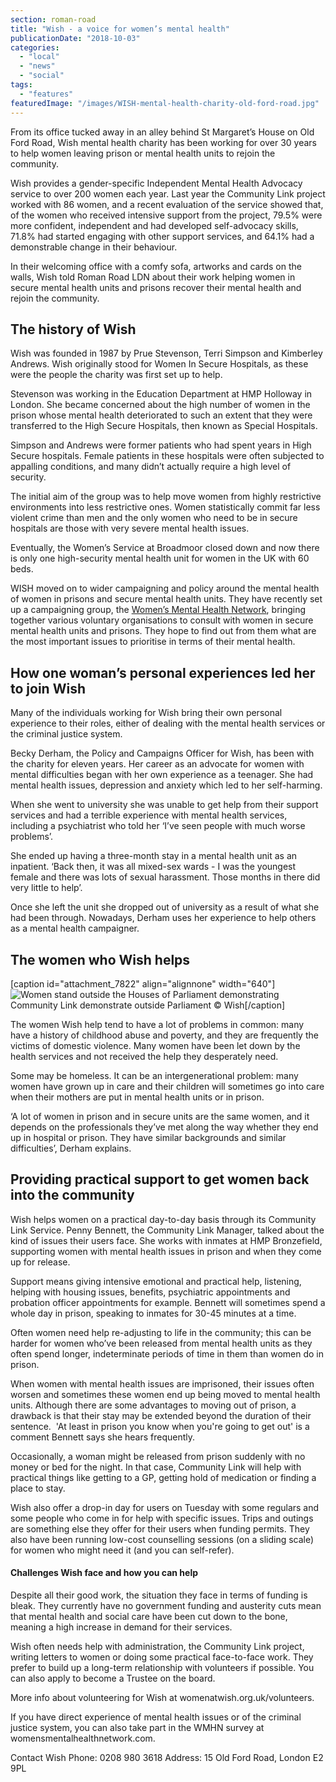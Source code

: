 ```yaml
---
section: roman-road
title: "Wish - a voice for women’s mental health"
publicationDate: "2018-10-03"
categories: 
  - "local"
  - "news"
  - "social"
tags: 
  - "features"
featuredImage: "/images/WISH-mental-health-charity-old-ford-road.jpg"
---
```


From its office tucked away in an alley behind St Margaret’s House on Old Ford Road, Wish mental health charity has been working for over 30 years to help women leaving prison or mental health units to rejoin the community.

Wish provides a gender-specific Independent Mental Health Advocacy service to over 200 women each year. Last year the Community Link project worked with 86 women, and a recent evaluation of the service showed that, of the women who received intensive support from the project, 79.5% were more confident, independent and had developed self-advocacy skills, 71.8% had started engaging with other support services, and 64.1% had a demonstrable change in their behaviour.

In their welcoming office with a comfy sofa, artworks and cards on the walls, Wish told Roman Road LDN about their work helping women in secure mental health units and prisons recover their mental health and rejoin the community.

## The history of Wish

Wish was founded in 1987 by Prue Stevenson, Terri Simpson and Kimberley Andrews. Wish originally stood for Women In Secure Hospitals, as these were the people the charity was first set up to help.

Stevenson was working in the Education Department at HMP Holloway in London. She became concerned about the high number of women in the prison whose mental health deteriorated to such an extent that they were transferred to the High Secure Hospitals, then known as Special Hospitals.

Simpson and Andrews were former patients who had spent years in High Secure hospitals. Female patients in these hospitals were often subjected to appalling conditions, and many didn’t actually require a high level of security.

The initial aim of the group was to help move women from highly restrictive environments into less restrictive ones. Women statistically commit far less violent crime than men and the only women who need to be in secure hospitals are those with very severe mental health issues.

Eventually, the Women’s Service at Broadmoor closed down and now there is only one high-security mental health unit for women in the UK with 60 beds.

WISH moved on to wider campaigning and policy around the mental health of women in prisons and secure mental health units. They have recently set up a campaigning group, the [Women’s Mental Health Network](https://womensmentalhealthnetwork.com/), bringing together various voluntary organisations to consult with women in secure mental health units and prisons. They hope to find out from them what are the most important issues to prioritise in terms of their mental health.

## How one woman’s personal experiences led her to join Wish

Many of the individuals working for Wish bring their own personal experience to their roles, either of dealing with the mental health services or the criminal justice system.

Becky Derham, the Policy and Campaigns Officer for Wish, has been with the charity for eleven years. Her career as an advocate for women with mental difficulties began with her own experience as a teenager. She had mental health issues, depression and anxiety which led to her self-harming.

When she went to university she was unable to get help from their support services and had a terrible experience with mental health services, including a psychiatrist who told her ‘I’ve seen people with much worse problems’.

She ended up having a three-month stay in a mental health unit as an inpatient. ‘Back then, it was all mixed-sex wards - I was the youngest female and there was lots of sexual harassment. Those months in there did very little to help’.

Once she left the unit she dropped out of university as a result of what she had been through. Nowadays, Derham uses her experience to help others as a mental health campaigner.

## The women who Wish helps

\[caption id="attachment\_7822" align="alignnone" width="640"\]![Women stand outside the Houses of Parliament demonstrating](/images/CL-photo-3.jpg) Community Link demonstrate outside Parliament © Wish\[/caption\]

The women Wish help tend to have a lot of problems in common: many have a history of childhood abuse and poverty, and they are frequently the victims of domestic violence. Many women have been let down by the health services and not received the help they desperately need.

Some may be homeless. It can be an intergenerational problem: many women have grown up in care and their children will sometimes go into care when their mothers are put in mental health units or in prison.

‘A lot of women in prison and in secure units are the same women, and it depends on the professionals they’ve met along the way whether they end up in hospital or prison. They have similar backgrounds and similar difficulties’, Derham explains.

## Providing practical support to get women back into the community

Wish helps women on a practical day-to-day basis through its Community Link Service. Penny Bennett, the Community Link Manager, talked about the kind of issues their users face. She works with inmates at HMP Bronzefield, supporting women with mental health issues in prison and when they come up for release.

Support means giving intensive emotional and practical help, listening, helping with housing issues, benefits, psychiatric appointments and probation officer appointments for example. Bennett will sometimes spend a whole day in prison, speaking to inmates for 30-45 minutes at a time.

Often women need help re-adjusting to life in the community; this can be harder for women who’ve been released from mental health units as they often spend longer, indeterminate periods of time in them than women do in prison.

When women with mental health issues are imprisoned, their issues often worsen and sometimes these women end up being moved to mental health units. Although there are some advantages to moving out of prison, a drawback is that their stay may be extended beyond the duration of their sentence.  'At least in prison you know when you're going to get out' is a comment Bennett says she hears frequently.

Occasionally, a woman might be released from prison suddenly with no money or bed for the night. In that case, Community Link will help with practical things like getting to a GP, getting hold of medication or finding a place to stay.

Wish also offer a drop-in day for users on Tuesday with some regulars and some people who come in for help with specific issues. Trips and outings are something else they offer for their users when funding permits. They also have been running low-cost counselling sessions (on a sliding scale) for women who might need it (and you can self-refer).

#### Challenges Wish face and how you can help

Despite all their good work, the situation they face in terms of funding is bleak. They currently have no government funding and austerity cuts mean that mental health and social care have been cut down to the bone, meaning a high increase in demand for their services.

Wish often needs help with administration, the Community Link project, writing letters to women or doing some practical face-to-face work. They prefer to build up a long-term relationship with volunteers if possible. You can also apply to become a Trustee on the board.

More info about volunteering for Wish at womenatwish.org.uk/volunteers.

If you have direct experience of mental health issues or of the criminal justice system, you can also take part in the WMHN survey at womensmentalhealthnetwork.com.

Contact Wish Phone: 0208 980 3618 Address: 15 Old Ford Road, London E2 9PL
